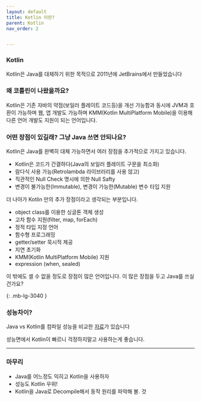 ```yaml
---
layout: default
title: Kotlin 이란?
parent: Kotlin
nav_order: 2


---
```




### Kotlin

Kotlin은 Java를 대체하기 위한 목적으로 2011년에 JetBrains에서 만들었습니다



### 왜 코틀린이 나왔을까요?

Kotlin은 기존 자바의 약점(보일러 플레이트 코드등)을 개선 가능함과 동시에
JVM과 호환이 가능하며 웹, 앱 개발도 가능하며 KMM(Kotlin MultiPlatform Mobile)을 이용해 
다른 언어 개발도 지원이 되는 언어입니다.



### 어떤 장점이 있길래? 그냥 Java 쓰면 안되나요?

Kotlin은 Java를 완벽히 대체 가능하면서 여러 장점을 추가적으로 가지고 있습니다.

- Kotlin은 코드가 간결하다(Java의 보일러 플레이트 구문을 최소화)
- 람다식 사용 가능(Retrolambda 라이브러리를 사용 않고)
- 직관적인 Null Check 명시에 의한 Null Safty
- 변경이 불가능한(Immutable), 변경이 가능한(Mutable) 변수 타입 지원

더 나아가 Kotlin 만의 추가 장점이라고 생각되는 부분입니다.

- object class를 이용한 싱글톤 객체 생성
- 고차 함수 지원(filter, map, forEach)
- 정적 타입 지정 언어
- 함수형 프로그래밍
- getter/setter 묵시적 제공
- 지연 초기화
- KMM(Kotlin MultiPlatform Mobile) 지원
- expression (when, sealed)

이 밖에도 셀 수 없을 정도로 장점이 많은 언어입니다. 이 많은 장점을 두고 Java를 쓰실건가요?

{: .mb-lg-3040 }

### 성능차이?

Java vs Kotlin를 컴파일 성능을 비교한 [자료](https://medium.com/@johnkorly/kotlin-vs-java-performance-drill-down-which-to-choose-2514bdf91916)가 있습니다

성능면에서 Kotlin이 빠르니 걱정하지말고 사용하는게 좋습니다.

***

### 마무리

- Java를 어느정도 익히고 Kotlin을 사용하자
- 성능도 Kotlin 우위!
- Kotlin을 Java로 Decompile해서 동작 원리를 파악해 볼. 것
